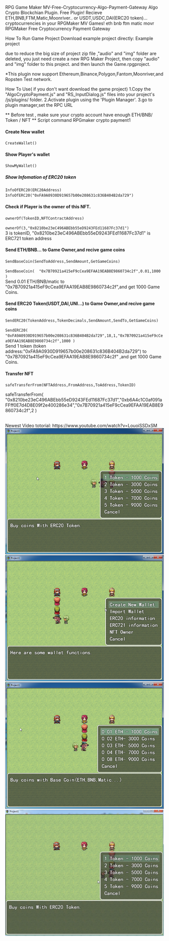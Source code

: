 RPG Game Maker MV-Free-Cryptocurrency-Algo-Payment-Gateway
Algo Crypto Blockchian Plugin.
Free Plugin!
Recieve ETH,BNB,FTM,Matic,Moonriver.. or USDT,USDC,DAI(ERC20 token)... cryptocurrencies in your RPGMaker MV Games!
eth bnb ftm matic movr
RPGMaker Free Cryptocurrency Payment Gateway

How To Run Game Project
Download example project directly:
Example project

due to reduce the big size of project zip file ,"audio" and "img" folder are deleted,
you just need create a new RPG Maker Project, then copy "audio" and "img" folder to this project.
and then launch the Game.rpgproject.


*This plugin now support Ethereum,Binance,Polygon,Fantom,Moonriver,and Ropsten Test network.

How To Use( if you don't want download the game project)
1.Copy the "AlgoCryptoPayment.js" and "RS_InputDialog.js" files into your project's /js/plugins/ folder.
2.Activate plugin using the 'Plugin Manager'.
3.go to plugin manager,set the RPC URL

** Before test , make sure your crypto account have enough ETH/BNB/ Token / NFT **
Script command
RPGmaker crypto payment1

#### Create New wallet
``CreateWallet()``


#### Show Player's wallet
``ShowMyWallet()``


##### Show Infomation of ERC20 token
``InfoOfERC20(ERC20Address)``
``InfoOfERC20("0xFA9A0930D919657b00e208631c836B404B2da729")``


#### Check if Player is the owner of this NFT.
``ownerOf(TokenID,NFTContractAddress)``

``ownerOf(3,"0x8210be23eC496ABEbb55eD9243FEd11687Fc37d1")``
<br>3 is tokenID, "0x8210be23eC496ABEbb55eD9243FEd11687Fc37d1" is ERC721 token address
<br>


#### Send ETH/BNB... to Game Owner,and recive game coins
``SendBaseCoin(SendToAddress,SendAmount,GetGameCoins)``

``SendBaseCoin(  "0x7B70921a415eF9cCea9EFAA19EAB8E9860734c2f",0.01,1000 )``
<br>Send 0.01 ETH/BNB/matic to "0x7B70921a415eF9cCea9EFAA19EAB8E9860734c2f",and get 1000 Game Coins.
<br>


#### Send ERC20 Token(USDT,DAI,UNI...) to Game Owner,and recive game coins
``SendERC20(TokenAddress,TokenDecimals,SendAmount,SendTo,GetGameCoins)``

``SendERC20( "0xFA9A0930D919657b00e208631c836B404B2da729",18,1,"0x7B70921a415eF9cCea9EFAA19EAB8E9860734c2f",1000 )``
<br>Send 1 token (token address:"0xFA9A0930D919657b00e208631c836B404B2da729") to "0x7B70921a415eF9cCea9EFAA19EAB8E9860734c2f" ,and get 1000 Game Coins.
<br>


#### Transfer NFT
``safeTransferFrom(NFTAddress,FromAddress,ToAddress,TokenID)``


safeTransferFrom( "0x8210be23eC496ABEbb55eD9243FEd11687Fc37d1","0xb6A4c1C0af091aFFff0E7d4D8E09f2e400286e34","0x7B70921a415eF9cCea9EFAA19EAB8E9860734c2f",2 )

<br>
Newest Video totorial:
https://www.youtube.com/watch?v=LouoiSSDxSM
<br>

<img src="1.png" alt="eth">
<img src="2.png" alt="eth">
<img src="3.png"  alt="eth">
<img src="4.png"  alt="eth">




